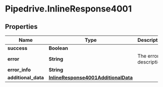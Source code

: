 # Pipedrive.InlineResponse4001

## Properties

Name | Type | Description | Notes
------------ | ------------- | ------------- | -------------
**success** | **Boolean** |  | [optional] 
**error** | **String** | The error description | [optional] 
**error_info** | **String** |  | [optional] 
**additional_data** | [**InlineResponse4001AdditionalData**](InlineResponse4001AdditionalData.md) |  | [optional] 


